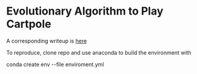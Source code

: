 # Evolutionary Algorithm to Play Cartpole

A corresponding writeup is [here](https://medium.com/@xbno/openai-gym-and-evolutionary-models-5232fd94226d)

To reproduce, clone repo and use anaconda to build the environment with

  conda create env --file enviroment.yml
